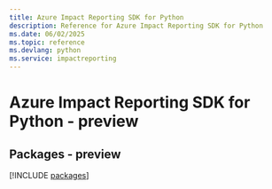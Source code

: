 ```yaml
---
title: Azure Impact Reporting SDK for Python
description: Reference for Azure Impact Reporting SDK for Python
ms.date: 06/02/2025
ms.topic: reference
ms.devlang: python
ms.service: impactreporting
---
```

# Azure Impact Reporting SDK for Python - preview
## Packages - preview
[!INCLUDE [packages](impact-reporting-index.md)]